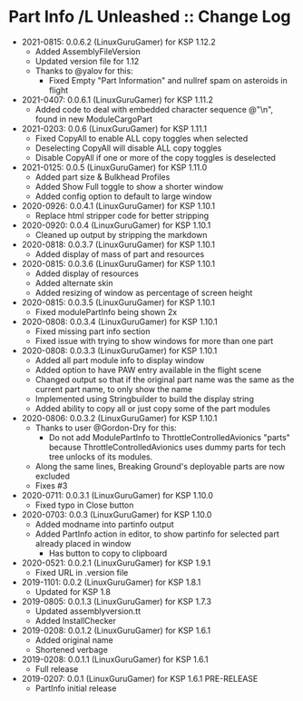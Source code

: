 # Part Info /L Unleashed :: Change Log

* 2021-0815: 0.0.6.2 (LinuxGuruGamer) for KSP 1.12.2
	+ Added AssemblyFileVersion
	+ Updated version file for 1.12
	+ Thanks to @yalov for this:
		- Fixed Empty "Part Information" and nullref spam on asteroids in flight
* 2021-0407: 0.0.6.1 (LinuxGuruGamer) for KSP 1.11.2
	+ Added code to deal with embedded character sequence @"\n", found in new ModuleCargoPart
* 2021-0203: 0.0.6 (LinuxGuruGamer) for KSP 1.11.1
	+ Fixed CopyAll to enable ALL copy toggles when selected
	+ Deselecting CopyAll will disable ALL copy toggles
	+ Disable CopyAll if one or more of the copy toggles is deselected
* 2021-0125: 0.0.5 (LinuxGuruGamer) for KSP 1.11.0
	+ Added part size & Bulkhead Profiles
	+ Added Show Full toggle to show a shorter window
	+ Added config option to default to large window
* 2020-0926: 0.0.4.1 (LinuxGuruGamer) for KSP 1.10.1
	+ Replace html stripper code for better stripping
* 2020-0920: 0.0.4 (LinuxGuruGamer) for KSP 1.10.1
	+ Cleaned up output by stripping the markdown
* 2020-0818: 0.0.3.7 (LinuxGuruGamer) for KSP 1.10.1
	+ Added display of mass of part and resources
* 2020-0815: 0.0.3.6 (LinuxGuruGamer) for KSP 1.10.1
	+ Added display of resources
	+ Added alternate skin
	+ Added resizing of window as percentage of screen height
* 2020-0815: 0.0.3.5 (LinuxGuruGamer) for KSP 1.10.1
	+ Fixed modulePartInfo being shown 2x
* 2020-0808: 0.0.3.4 (LinuxGuruGamer) for KSP 1.10.1
	+ Fixed missing part info section
	+ Fixed issue with trying to show windows for more than one part
* 2020-0808: 0.0.3.3 (LinuxGuruGamer) for KSP 1.10.1
	+ Added all part module info to display window
	+ Added option to have PAW entry available in the flight scene
	+ Changed output so that if the original part name was the same as the current part name, to only show the name
	+ Implemented using Stringbuilder to build the display string
	+ Added ability to copy all or just copy some of the part modules
* 2020-0806: 0.0.3.2 (LinuxGuruGamer) for KSP 1.10.1
	+ Thanks to user @Gordon-Dry for this:
		- Do not add ModulePartInfo to ThrottleControlledAvionics "parts" because ThrottleControlledAvionics uses dummy parts for tech tree unlocks of its modules.
	+ Along the same lines, Breaking Ground's deployable parts are now excluded
	+ Fixes #3
* 2020-0711: 0.0.3.1 (LinuxGuruGamer) for KSP 1.10.0
	+ Fixed typo in Close button
* 2020-0703: 0.0.3 (LinuxGuruGamer) for KSP 1.10.0
	+ Added modname into partinfo output
	+ Added PartInfo action in editor, to show partinfo for selected part already placed in window
		- Has button to copy to clipboard
* 2020-0521: 0.0.2.1 (LinuxGuruGamer) for KSP 1.9.1
	+ Fixed URL in .version file
* 2019-1101: 0.0.2 (LinuxGuruGamer) for KSP 1.8.1
	+ Updated for KSP 1.8
* 2019-0805: 0.0.1.3 (LinuxGuruGamer) for KSP 1.7.3
	+ Updated assemblyversion.tt
	+ Added InstallChecker
* 2019-0208: 0.0.1.2 (LinuxGuruGamer) for KSP 1.6.1
	+ Added original name
	+ Shortened verbage
* 2019-0208: 0.0.1.1 (LinuxGuruGamer) for KSP 1.6.1
	+ Full release
* 2019-0207: 0.0.1 (LinuxGuruGamer) for KSP 1.6.1 PRE-RELEASE
	+ PartInfo initial release
